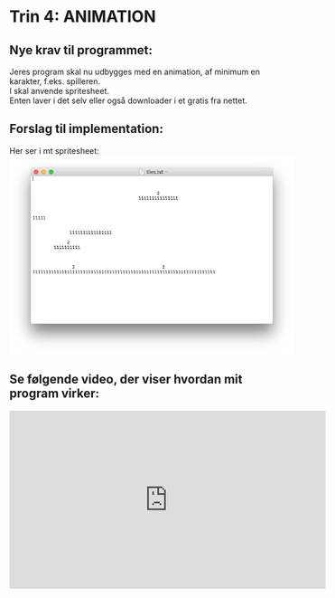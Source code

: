 # Trin 4: ANIMATION

## Nye krav til programmet:

Jeres program skal nu udbygges med en animation, af minimum en karakter, f.eks. spilleren.   
I skal anvende spritesheet.   
Enten laver i det selv eller også downloader i et gratis fra nettet.


## Forslag til implementation:   

Her ser i mt spritesheet:
![den nye tiles.txt](mapPic.png)


## Se følgende video, der viser hvordan mit program virker:

<iframe width="560" height="315" src="https://www.youtube.com/embed/X7_kU7p13ww" title="YouTube video player" frameborder="0" allow="accelerometer; autoplay; clipboard-write; encrypted-media; gyroscope; picture-in-picture; web-share" allowfullscreen></iframe>
